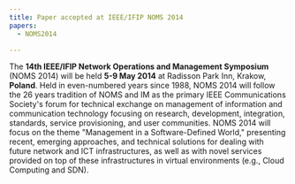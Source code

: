 ```yaml
---
title: Paper accepted at IEEE/IFIP NOMS 2014
papers:
  - NOMS2014    

---
```


The **14th IEEE/IFIP Network Operations and Management Symposium** (NOMS 2014) will be held **5-9 May 2014** at Radisson Park Inn, Krakow, **Poland**. Held in even-numbered years since 1988, NOMS 2014 will follow the 26 years tradition of NOMS and IM as the primary IEEE Communications Society's forum for technical exchange on management of information and communication technology focusing on research, development, integration, standards, service provisioning, and user communities. NOMS 2014 will focus on the theme "Management in a Software-Defined World," presenting recent, emerging approaches, and technical solutions for dealing with future network and ICT infrastructures, as well as with novel services provided on top of these infrastructures in virtual environments (e.g., Cloud Computing and SDN).